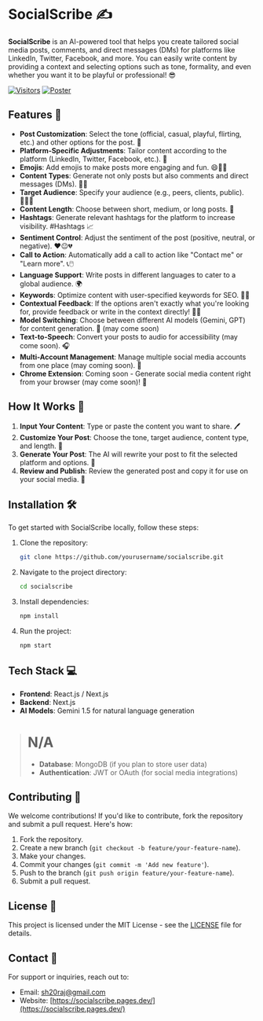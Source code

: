 # SocialScribe ✍️

**SocialScribe** is an AI-powered tool that helps you create tailored social media posts, comments, and direct messages (DMs) for platforms like LinkedIn, Twitter, Facebook, and more. You can easily write content by providing a context and selecting options such as tone, formality, and even whether you want it to be playful or professional! 😎

[![Visitors](https://api.visitorbadge.io/api/visitors?path=https%3A%2F%2Fgithub.com%2FSH20RAJ%2FSocialScribe&countColor=%23263759)](https://visitorbadge.io/status?path=https%3A%2F%2Fgithub.com%2FSH20RAJ%2FSocialScribe)
[![Poster](https://cdn.jsdelivr.net/gh/SH20RAJ/SocialScribe@main/public/og-image.png)](https://socialscribe.pages.dev)


## Features 🌟

- **Post Customization**: Select the tone (official, casual, playful, flirting, etc.) and other options for the post. 🎯
- **Platform-Specific Adjustments**: Tailor content according to the platform (LinkedIn, Twitter, Facebook, etc.). 📱
- **Emojis**: Add emojis to make posts more engaging and fun. 😄🌟🎉
- **Content Types**: Generate not only posts but also comments and direct messages (DMs). 💬📩
- **Target Audience**: Specify your audience (e.g., peers, clients, public). 🧑‍🤝‍🧑
- **Content Length**: Choose between short, medium, or long posts. 📏
- **Hashtags**: Generate relevant hashtags for the platform to increase visibility. #Hashtags 📈
- **Sentiment Control**: Adjust the sentiment of the post (positive, neutral, or negative). ❤️😐💔
- **Call to Action**: Automatically add a call to action like "Contact me" or "Learn more". 📞🖱️
- **Language Support**: Write posts in different languages to cater to a global audience. 🌍
- **Keywords**: Optimize content with user-specified keywords for SEO. 🔑💡
- **Contextual Feedback**: If the options aren't exactly what you're looking for, provide feedback or write in the context directly! 📝💬
- **Model Switching**: Choose between different AI models (Gemini, GPT) for content generation. 🔄 (may come soon)
- **Text-to-Speech**: Convert your posts to audio for accessibility (may come soon). 🎧
- **Multi-Account Management**: Manage multiple social media accounts from one place (may coming soon). 📱
- **Chrome Extension**: Coming soon - Generate social media content right from your browser (may come soon)! 🧩

## How It Works 🔧

1. **Input Your Content**: Type or paste the content you want to share. 🖊️
2. **Customize Your Post**: Choose the tone, target audience, content type, and length. 🎨
3. **Generate Your Post**: The AI will rewrite your post to fit the selected platform and options. 🤖
4. **Review and Publish**: Review the generated post and copy it for use on your social media. 📣

## Installation 🛠️

To get started with SocialScribe locally, follow these steps:

1. Clone the repository:
   ```bash
   git clone https://github.com/yourusername/socialscribe.git
   ```

2. Navigate to the project directory:
   ```bash
   cd socialscribe
   ```

3. Install dependencies:
   ```bash
   npm install
   ```

4. Run the project:
   ```bash
   npm start
   ```

## Tech Stack 💻

- **Frontend**: React.js / Next.js
- **Backend**: Next.js
- **AI Models**: Gemini 1.5 for natural language generation
> # N/A
> - **Database**: MongoDB (if you plan to store user data)
> - **Authentication**: JWT or OAuth (for social media integrations)

## Contributing 🤝

We welcome contributions! If you'd like to contribute, fork the repository and submit a pull request. Here's how:

1. Fork the repository.
2. Create a new branch (`git checkout -b feature/your-feature-name`).
3. Make your changes.
4. Commit your changes (`git commit -m 'Add new feature'`).
5. Push to the branch (`git push origin feature/your-feature-name`).
6. Submit a pull request.

## License 📝

This project is licensed under the MIT License - see the [LICENSE](LICENSE) file for details.

## Contact 📧

For support or inquiries, reach out to:

- Email: [sh20raj@gmail.com](mailto:sh20raj@gmail.com)
- Website: [https://socialscribe.pages.dev/](https://socialscribe.pages.dev/)